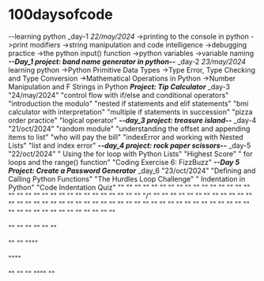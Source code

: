 # 100daysofcode
--learning python 
_day-1
  *22/may/2024*
  ->printing to the console in python
  ->print modifiers
  ->string manipulation and code intelligence
  ->debugging practice
  ->the python input() function
  ->python variables
  ->variable naming
  ***--Day_1 project: band name generator in python--***
_day-2
  *23/may/2024*
  learning python
  ->Python Primitive Data Types
  ->Type Error, Type Checking and Type Conversion
  ->Mathematical Operations in Python
  ->Number Manipulation and F Strings in Python
  ***Project: Tip Calculator***
 _day-3
  "24/may/2024"
  "control flow with if/else and conditional operators"
  "introduction the modulo"
  "nested if statements  and elif statements"
  "bmi calculator with interpretation"
  "multiple if statements in succession"
  "pizza order practice"
  "logical operator"
  ***--day_3 project: treasure island--***
_day-4
  "21/oct/2024"
  "random module"
  "understanding the offset and appending items to list"
  "who will pay the bill"
  "indexError and  working with Nested Lists"
  "list and index error"
  ***--day_4 project: rock paper scissors--***
_day-5
  "22/oct/2024"
  " Using the for loop with Python Lists"
  "Highest Score"
  " for loops and the range() function"
  "Coding Exercise 6: FizzBuzz"
  ***--Day 5 Project: Create a Password Generator***
_day_6
  "23/oct/2024"
  "Defining and Calling Python Functions"
  "The Hurdles Loop Challenge"
  " Indentation in Python"
  "Code Indentation Quiz"
  ""
  ""
  ""
  ""
  ""
  ""
  ""
  ""
  ""
  ""
  ""
  ""
  ""
  ""
  ""
  ""
  ""
  ""
  ""
  ""
  ""
  ""
  ""
  ""
  ""
  ""
  ""
  ""
  ""
  ""
  ""
  ""
  "/"
  ""
  ""
  ""
  ""
  ""
  ""
  ""
  ""
  ""
  ""
  ""
  ""
  ""
  ""
  ""
  ""
  ""
  ""
  ""
  ""
  ""
  ""
  ""
  ""
  ""
  ""
  ""
  ""
  ""
  ""
  ""
  ""
  ""
  ""
  ""
  ""
  ""
  ""
  ""
  ""
  ""
  ""
  ""
  ""
  ""
  ""
  ""
  ""
  ""
  ""
  ""
  ""
  ""
  ""

  ""
  ""
  ""
  ""
  ""
  ""

  ""
  ""
  """"

  """"

  ""
  ""
  ""
  """"
  ""
 
